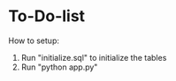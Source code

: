 # To-Do-list
How to setup:

1. Run "initialize.sql" to initialize the tables
2. Run "python app.py"
